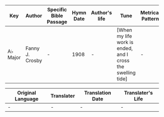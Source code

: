 Key | Author   | Specific Bible Passage     |Hymn Date |Author's life |Tune |Metrical Pattern   |Composer/Source
-- | --------- | ---------------------------|----------|--------------|-----|-------------------|-------------  
A♭ Major |Fanny J. Crosby |- |1908 |- |[When my life work is ended, and I cross the swelling tide] |- |John R. Sweney

Original Language | Translater | Translation Date   | Translater's Life  
----------------- | --------- | --------------------|-------------     
\- |- |- |-
